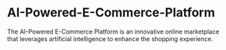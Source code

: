 # AI-Powered-E-Commerce-Platform
The AI-Powered E-Commerce Platform is an innovative online marketplace that leverages artificial intelligence to enhance the shopping experience.

